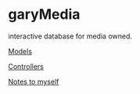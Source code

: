 # garyMedia
interactive database for media owned.

[Models](src/main/java/com/tw1stedrain/garyMedia/models)

[Controllers](src/main/java/com/tw1stedrain/garyMedia/controllers)


[Notes to myself](notesForCreator.md)
